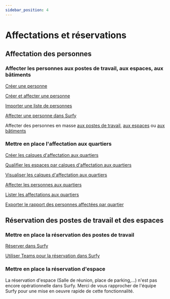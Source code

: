 ```yaml
---
sidebar_position: 4
---
```


# Affectations et réservations

## Affectation des personnes

### Affecter les personnes aux postes de travail, aux espaces, aux bâtiments

[Créer une personne](/docs/person/create.md)

[Créer et affecter une personne](/docs/person/create.md)

[Importer une liste de personnes](/docs/person/create.md#importer-des-personnes)


[Affecter une personne dans Surfy](/docs/Affectations/intro.md)

Affecter des personnes en masse [aux postes de travail](/docs/affectations/workplaceaffectation/create.md#affecter-des-personnes-par-import-excel), [aux espaces](/docs/affectations/roomaffectation/create.md#affecter-des-personnes-par-import-excel) ou [aux bâtiments](/docs/affectations/personToBuilding/create.md#affecter-des-personnes-au-b%C3%A2timent-par-import-excel)




### Mettre en place l'affectation aux quartiers

[Créer les calques d'affectation aux quartiers](/docs/dimensionTypeToBuilding/create.md)

[Qualifier les espaces par calques d'affectation aux quartiers](/docs/dimensionTypeToBuilding/create.md#qualifier-un-espace-par-un-calque-daffectation)

[Visualiser les calques d'affectation aux quartiers](/docs/dimensionTypeToBuilding/create.md#visualiser-les-calques-daffectation)

[Affecter les personnes aux quartiers](/docs/affectations/dimensiontoperson/create.md)

[Lister les affectations aux quartiers](/docs/courses/find/listfindcourse.md)

[Exporter le rapport des personnes affectées par quartier](/docs/dimensionTypeToBuilding/create.md#rapport-des-donn%C3%A9es-des-calques-daffectation)

## Réservation des postes de travail et des espaces

### Mettre en place la réservation des postes de travail



[Réserver dans Surfy](/docs/booking/create.md)

[Utiliser Teams pour la réservation dans Surfy](/docs/teams/publisher.md)


### Mettre en place la réservation d'espace

La réservation d'espace (Salle de réunion, place de parking,...) n'est pas encore opérationnelle dans Surfy.
Merci de vous rapprocher de l'équipe Surfy pour une mise en oeuvre rapide de cette fonctionnalité.


